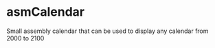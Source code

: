 asmCalendar
===========

Small assembly calendar that can be used to display any calendar from 2000 to 2100